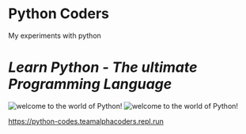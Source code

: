 # Python Coders
My experiments with python
# *Learn Python - The ultimate Programming Language*

![welcome to the world of Python!](https://www.freepngimg.com/thumb/python_logo/4-2-python-logo-picture.png) ![welcome to the world of Python!](https://freepngimg.com/thumb/python_logo/1-2-python-logo-png.png) 

https://python-codes.teamalphacoders.repl.run
